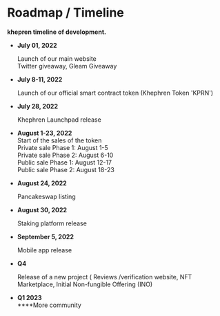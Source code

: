 # Roadmap / Timeline

**khepren timeline of development.**

*   **July 01, 2022**

    Launch of our main website\
    Twitter giveaway, Gleam Giveaway
*   **July 8-11, 2022**

    Launch of our official smart contract token (Khephren Token 'KPRN')
*   **July 28, 2022**

    Khephren Launchpad release
* **August 1-23, 2022**\
  Start of the sales of the token \
  Private sale Phase 1: August 1-5\
  Private sale Phase 2: August 6-10\
  Public sale Phase 1: August 12-17\
  Public sale Phase 2: August 18-23
*   **August 24, 2022**

    Pancakeswap listing
*   **August 30, 2022**

    Staking platform release
*   **September 5, 2022**

    Mobile app release
*   **Q4**

    Release of a new project ( Reviews /verification website, NFT Marketplace, Initial Non-fungible Offering (INO)
* **Q1 2023**\
  ****More community
